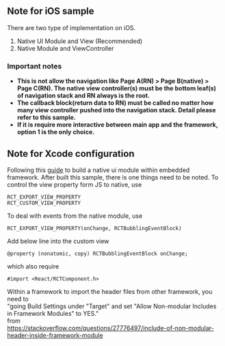 ## Note for iOS sample
There are two type of implementation on iOS.  
1. Native UI Module and View (Recommended)  
2. Native Module and ViewController 

### Important notes
- **This is not allow the navigation like Page A(RN) > Page B(native) > Page C(RN).  The native view controller(s) must be the bottom leaf(s) of navigation stack and RN always is the root.**   
- **The callback block(return data to RN) must be called no matter how many view controller pushed into the navigation stack. Detail please refer to this sample.**  
- **If it is require more interactive between main app and the framework, option 1 is the only choice.**  

## Note for Xcode configuration
Following this [guide](https://facebook.github.io/react-native/docs/native-components-ios.html) to build a native ui module within embedded framework. After built this sample, there is one things need to be noted.
To control the view property form JS to native, use 
```
RCT_EXPORT_VIEW_PROPERTY
RCT_CUSTOM_VIEW_PROPERTY
```

To deal with events from the native module, use 
```
RCT_EXPORT_VIEW_PROPERTY(onChange, RCTBubblingEventBlock)
```

Add below line into the custom view
```
@property (nonatomic, copy) RCTBubblingEventBlock onChange;
```
which also require  
```
#import <React/RCTComponent.h>
```

Within a framework to import the header files from other framework, you need to   
"going Build Settings under "Target" and set "Allow Non-modular Includes in Framework Modules" to YES."  
from  
https://stackoverflow.com/questions/27776497/include-of-non-modular-header-inside-framework-module
